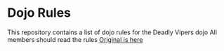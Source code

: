 Dojo Rules
==========

This repository contains a list of dojo rules for the Deadly Vipers dojo
All members should read the rules
[Original is here](https://github.com/deadlyvipers)

